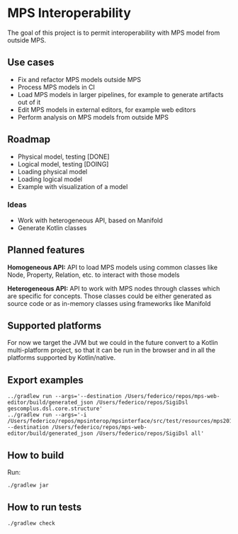 # MPS Interoperability

The goal of this project is to permit interoperability with MPS model from outside MPS. 

## Use cases

* Fix and refactor MPS models outside MPS
* Process MPS models in CI
* Load MPS models in larger pipelines, for example to generate artifacts out of it
* Edit MPS models in external editors, for example web editors
* Perform analysis on MPS models from outside MPS

## Roadmap

* Physical model, testing [DONE]
* Logical model, testing [DOING]
* Loading physical model
* Loading logical model
* Example with visualization of a model

### Ideas

* Work with heterogeneous API, based on Manifold
* Generate Kotlin classes

## Planned features

**Homogeneous API:** API to load MPS models using common classes like Node, Property, Relation, etc. to interact with those models

**Heterogeneous API:** API to work with MPS nodes through classes which are specific for concepts. Those classes could be either generated as source code or as in-memory classes using frameworks like Manifold

## Supported platforms

For now we target the JVM but we could in the future convert to a Kotlin multi-platform project, so that it can be run in the browser and in all the platforms supported by Kotlin/native.

## Export examples

```shell script
../gradlew run --args='--destination /Users/federico/repos/mps-web-editor/build/generated_json /Users/federico/repos/SigiDsl gescomplus.dsl.core.structure'
../gradlew run --args='-i /Users/federico/repos/mpsinterop/mpsinterface/src/test/resources/mps2019_3_1  --destination /Users/federico/repos/mps-web-editor/build/generated_json /Users/federico/repos/SigiDsl all'
```

## How to build

Run:

```
./gradlew jar
```

## How to run tests

```
./gradlew check
```